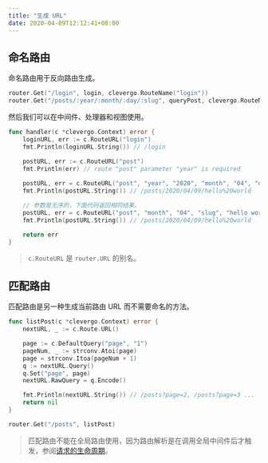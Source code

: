 ```yaml
---
title: "生成 URL"
date: 2020-04-09T12:12:41+08:00
---
```


## 命名路由

命名路由用于反向路由生成。

```go
router.Get("/login", login, clevergo.RouteName("login"))
router.Get("/posts/:year/:month/:day/:slug", queryPost, clevergo.RouteName("post"))
```

然后我们可以在中间件、处理器和视图使用。

```go
func handler(c *clevergo.Context) error {
    loginURL, err := c.RouteURL("login")
    fmt.Println(loginURL.String()) // /login

    postURL, err := c.RouteURL("post")
	fmt.Println(err) // route "post" parameter "year" is required
    
    postURL, err = c.RouteURL("post", "year", "2020", "month", "04", "day", "09", "slug", "hello world")
    fmt.Println(postURL.String()) // /posts/2020/04/09/hello%20world

    // 参数是无序的，下面代码返回相同结果。
    postURL, err = c.RouteURL("post", "month", "04", "slug", "hello world", "day", "09", "year", "2020")
    fmt.Println(postURL.String()) // /posts/2020/04/09/hello%20world

    return err
}
```

> `c.RouteURL` 是 `router.URL` 的别名。

## 匹配路由

匹配路由是另一种生成当前路由 URL 而不需要命名的方法。

```go
func listPost(c *clevergo.Context) error {
	nextURL, _ := c.Route.URL()

	page := c.DefaultQuery("page", "1")
	pageNum, _ := strconv.Atoi(page)
	page = strconv.Itoa(pageNum + 1)
	q := nextURL.Query()
	q.Set("page", page)
	nextURL.RawQuery = q.Encode()

	fmt.Println(nextURL.String()) // /posts?page=2, /posts?page=3 ...
	return nil
}

router.Get("/posts", listPost)
```

> 匹配路由不能在全局路由使用，因为路由解析是在调用全局中间件后才触发，参阅[请求的生命周期](/zh/docs/concepts/request-lifecycle)。
